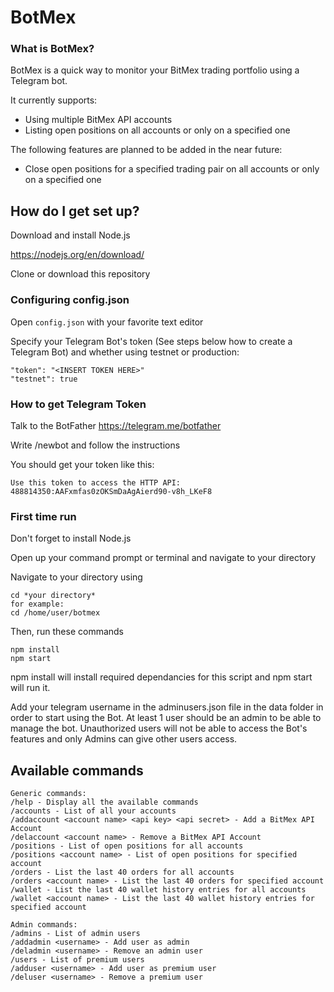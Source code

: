 # BotMex #


### What is BotMex? ###

BotMex is a quick way to monitor your BitMex trading portfolio using a Telegram bot.

It currently supports:
* Using multiple BitMex API accounts
* Listing open positions on all accounts or only on a specified one

The following features are planned to be added in the near future:
* Close open positions for a specified trading pair on all accounts or only on a specified one

## How do I get set up? ###

Download and install Node.js

https://nodejs.org/en/download/

Clone or download this repository

### Configuring config.json ###

Open `config.json` with your favorite text editor

Specify your Telegram Bot's token (See steps below how to create a Telegram Bot) and whether using testnet or production:

```
"token": "<INSERT TOKEN HERE>"
"testnet": true
```

### How to get Telegram Token

Talk to the BotFather https://telegram.me/botfather

Write /newbot and follow the instructions

You should get your token like this:
```
Use this token to access the HTTP API:
488814350:AAFxmfas0zOKSmDaAgAierd90-v8h_LKeF8
```

### First time run

Don't forget to install Node.js

Open up your command prompt or terminal and navigate to your directory

Navigate to your directory using 

```
cd *your directory*
for example:
cd /home/user/botmex
```

Then, run these commands

```
npm install
npm start
```

npm install will install required dependancies for this script and npm start will run it.


Add your telegram username in the adminusers.json file in the data folder in order to start using the Bot. At least 1 user should be an admin to be able to manage the bot. Unauthorized users will not be able to access the Bot's features and only Admins can give other users access.


## Available commands ###

```
Generic commands:
/help - Display all the available commands
/accounts - List of all your accounts
/addaccount <account name> <api key> <api secret> - Add a BitMex API Account
/delaccount <account name> - Remove a BitMex API Account
/positions - List of open positions for all accounts
/positions <account name> - List of open positions for specified account
/orders - List the last 40 orders for all accounts
/orders <account name> - List the last 40 orders for specified account
/wallet - List the last 40 wallet history entries for all accounts
/wallet <account name> - List the last 40 wallet history entries for specified account

Admin commands:
/admins - List of admin users
/addadmin <username> - Add user as admin
/deladmin <username> - Remove an admin user
/users - List of premium users
/adduser <username> - Add user as premium user
/deluser <username> - Remove a premium user
```

